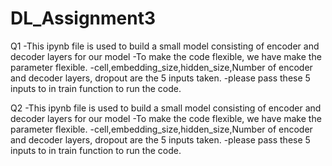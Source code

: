 # DL_Assignment3

Q1
	-This ipynb file is used to build a small model consisting of encoder and decoder layers for our model
	-To make the code flexible, we have make the parameter flexible.
	-cell,embedding_size,hidden_size,Number of encoder and decoder layers, dropout are the 5 inputs taken.
  -please pass these 5 inputs to in train function to run the code.
  
Q2
	-This ipynb file is used to build a small model consisting of encoder and decoder layers for our model
	-To make the code flexible, we have make the parameter flexible.
	-cell,embedding_size,hidden_size,Number of encoder and decoder layers, dropout are the 5 inputs taken.
  -please pass these 5 inputs to in train function to run the code.

